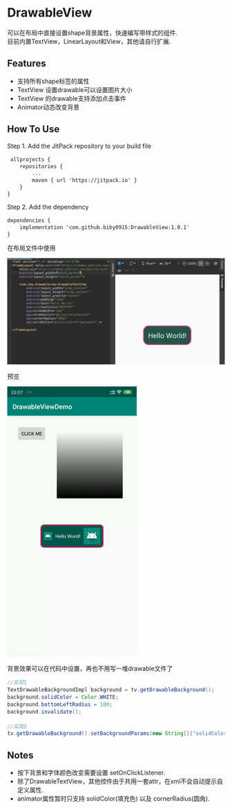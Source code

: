# DrawableView
可以在布局中直接设置shape背景属性，快速编写带样式的组件.  
目前内置TextView，LinearLayout和View，其他请自行扩展.

## Features

* 支持所有shape标签的属性
* TextView 设置drawable可以设置图片大小
* TextView 的drawable支持添加点击事件
* Animator动态改变背景

## How To Use  

Step 1. Add the JitPack repository to your build file

```
 allprojects {
	repositories {
		...
		maven { url 'https://jitpack.io' }
	}
}
```

Step 2. Add the dependency
```
dependencies {
	implementation 'com.github.biby0915:DrawableView:1.0.1'
}
```

在布局文件中使用

![xml](https://github.com/biby0915/DrawableView/blob/master/preview/20190611113318.jpg)

预览

<img src ="https://github.com/biby0915/DrawableView/blob/master/preview/ftvya-pct04.gif" width="300">

背景效果可以在代码中设置，再也不用写一堆drawable文件了

```Java
//实现1
TextDrawableBackgroundImpl background = tv.getDrawableBackground();
background.solidColor = Color.WHITE;
background.bottomLeftRadius = 100;
background.invalidate();
	
//实现2	
tv.getDrawableBackground().setBackgroundParams(new String[]{"solidColor", "cornerRadius"}, new Object[]{Color.BLACK, 10});
```

## Notes

* 按下背景和字体颜色改变需要设置 setOnClickListener.
* 除了DrawableTextView，其他控件由于共用一套attr，在xml不会自动提示自定义属性.
* animator属性暂时只支持 solidColor(填充色) 以及 cornerRadius(圆角).
